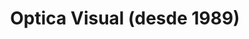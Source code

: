 ---
title: "Optica Visual (desde 1989)"
url: /asuncion-paraguay/optica-visual-desde-1989-estados-unidos-3/
shop: óptico
---